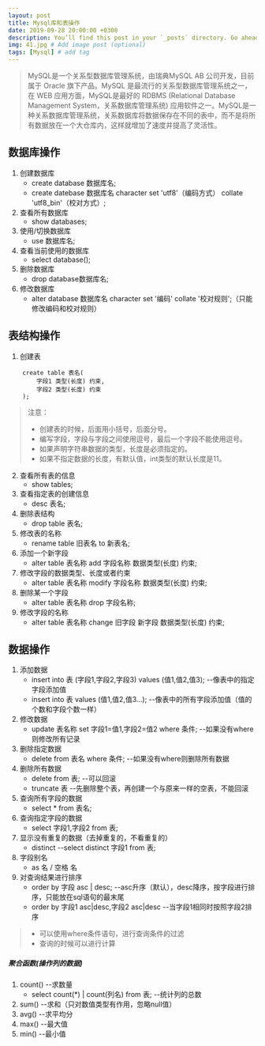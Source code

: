 ```yaml
---
layout: post
title: Mysql库和表操作
date: 2019-09-28 20:00:00 +0300
description: You’ll find this post in your `_posts` directory. Go ahead and edit it and re-build the site to see your changes. # Add post description (optional)
img: 41.jpg # Add image post (optional)
tags: [Mysql] # add tag
---
```


>MySQL是一个关系型数据库管理系统，由瑞典MySQL AB 公司开发，目前属于 Oracle 旗下产品。MySQL 是最流行的关系型数据库管理系统之一，在 WEB 应用方面，MySQL是最好的 RDBMS (Relational Database Management System，关系数据库管理系统) 应用软件之一。MySQL是一种关系数据库管理系统，关系数据库将数据保存在不同的表中，而不是将所有数据放在一个大仓库内，这样就增加了速度并提高了灵活性。

## 数据库操作

1. 创建数据库
	* create database 数据库名;
	* create datebase 数据库名 character set 'utf8'（编码方式） collate 'utf8_bin'（校对方式）;
2. 查看所有数据库
	* show databases;
3. 使用/切换数据库
	* use 数据库名;
4. 查看当前使用的数据库
	* select database();
5. 删除数据库
	* drop database数据库名;
6. 修改数据库
	* alter database 数据库名 character set '编码' collate '校对规则';（只能修改编码和校对规则）

## 表结构操作

1. 创建表
```
	create table 表名(
		字段1 类型(长度) 约束,
		字段2 类型(长度) 约束
	);
```
>注意：
> + 创建表的时候，后面用小括号，后面分号。
> + 编写字段，字段与字段之间使用逗号，最后一个字段不能使用逗号。
> + 如果声明字符串数据的类型，长度是必须指定的。
> + 如果不指定数据的长度，有默认值，int类型的默认长度是11。
2. 查看所有表的信息
	* show tables;
3. 查看指定表的创建信息
	* desc 表名;
4. 删除表结构
	* drop table 表名;
5. 修改表的名称
	* rename table 旧表名 to 新表名;
6. 添加一个新字段
	* alter table 表名称 add 字段名称 数据类型(长度) 约束;
7. 修改字段的数据类型、长度或者约束
	* alter table 表名称 modify 字段名称 数据类型(长度) 约束;
8. 删除某一个字段
	* alter table 表名称 drop 字段名称;
9. 修改字段的名称
	* alter table 表名称 change 旧字段 新字段 数据类型(长度) 约束;

## 数据操作

1. 添加数据
	* insert into 表 (字段1,字段2,字段3) values (值1,值2,值3);    --像表中的指定字段添加值
	* insert into 表 values (值1,值2,值3...);   					--像表中的所有字段添加值（值的个数和字段个数一样）
2. 修改数据
	* update 表名称 set 字段1=值1,字段2=值2 where 条件;    		--如果没有where则修改所有记录
3. 删除指定数据
	* delete from 表名 where 条件;    							--如果没有where则删除所有数据
4. 删除所有数据
	* delete from 表;	--可以回滚
	* truncate 表    --先删除整个表，再创建一个与原来一样的空表，不能回滚
5. 查询所有字段的数据
	* select * from 表名;
6. 查询指定字段的数据
	* select 字段1,字段2 from 表;
7. 显示没有重复的数据（去掉重复的，不看重复的）
	* distinct    --select distinct 字段1 from 表;
8. 字段别名
	* as 名  /  空格 名
9. 对查询结果进行排序
	* order by 字段 asc | desc;	--asc升序（默认），desc降序，按字段进行排序，只能放在sql语句的最末尾
	* order by 字段1 asc|desc,字段2 asc|desc 	--当字段1相同时按照字段2排序
> * 可以使用where条件语句，进行查询条件的过滤
> * 查询的时候可以进行计算
##### 聚合函数(操作列的数据)
1. count()	--求数量
	* select count(*) | count(列名) from 表;		--统计列的总数
2. sum()	--求和（只对数值类型有作用，忽略null值）
3. avg()	--求平均分
4. max()	--最大值
5. min()	--最小值
